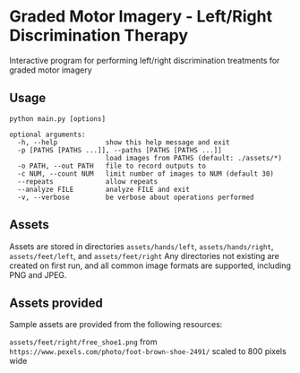 # Graded Motor Imagery - Left/Right Discrimination Therapy
Interactive program for performing left/right discrimination treatments for graded motor imagery

## Usage

```python main.py [options]```

```
optional arguments:
  -h, --help            show this help message and exit
  -p [PATHS [PATHS ...]], --paths [PATHS [PATHS ...]]
                        load images from PATHS (default: ./assets/*)
  -o PATH, --out PATH   file to record outputs to
  -c NUM, --count NUM   limit number of images to NUM (default 30)
  --repeats             allow repeats
  --analyze FILE        analyze FILE and exit
  -v, --verbose         be verbose about operations performed
```

## Assets
Assets are stored in directories
    ```assets/hands/left```, ```assets/hands/right```, ```assets/feet/left```, and ```assets/feet/right```
Any directories not existing are created on first run, and all common image formats are supported, including PNG and JPEG.

## Assets provided
Sample assets are provided from the following resources:

```assets/feet/right/free_shoe1.png``` from ```https://www.pexels.com/photo/foot-brown-shoe-2491/```
    scaled to 800 pixels wide
